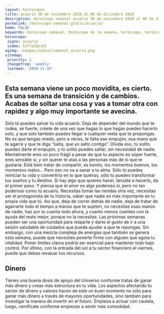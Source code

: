 ```yaml
---
layout: horoscopos
title: acuario 30 de noviembre 2020 al 06 de diciembre 2020 
description: Horóscopo semanal acuario 30 de noviembre 2020 al 06 de diciembre 2020. Esta semana viene un poco movidita, es cierto. Es una semana de transición y de cambios. Acabas de soltar una cosa y vas a tomar otra con rapidez y algo muy importante se avecina. 
permalink: /horoscopo-semanal-gratis/acuario/
home: FALSE
keywords: horóscopo semanal, horóscopo de la semana, horóscopo, horóscopo gratis,horóscopos, horóscopo esperanza gracia, horoscopos acuario la semana, horóscopos gratis, Tarot, Astrologia, Zodíaco, acuario, horoscopo gratis, semanal
horoscopo:
 signo: acuario
 video: 5uYluCQzi6I
ogimg: /images/zodiac/semanal_acuario.png
sitemap:
 priority: 1
 changefreq: 'weekly'
 lastmod: '2020-11-30'
---
```




## Esta semana viene un poco movidita, es cierto. Es una semana de transición y de cambios. Acabas de soltar una cosa y vas a tomar otra con rapidez y algo muy importante se avecina. 

Sólo tú puedes salvar tu vida acuario. Deja de depender del mundo que te rodea, sé fuerte, créete de una vez que hagas lo que hagas puedes hacerlo solo, y que solo también puedes llegar a cualquier meta que te propongas. No es que tengas miedo, pero a veces, te falta ese empujón, esa mano que te agarre y que te diga “salta, que yo salto contigo”. Olvida eso, tú solito puedes darte el empujón, y tú solito puedes saltar, sin necesidad de nadie. Mentalmente eres un poco frágil a pesar de que tu aspecto es súper fuerte, eres sensible sí, y sin querer te atas a las personas más de lo que te gustaría. Está bien tratar de compartir, es bonito, los momentos buenos, los momentos malos… Pero eso no va a sanar a tu alma. Sólo tú puedes reiniciar tu vida y convertirla en lo que quieras, sólo tú puedes transformar tus sueños y tu destino. Si hay algo que quieres hacer, lánzate a hacerlo, da el primer paso. Y piensa que el amor es algo poderoso sí, pero no tan poderoso como tú acuario. Necesitas tomar las riendas otra vez, necesitas ser el protagonista de tu historia, saber que nadie es más importante en tu propia vida que tú. Así que, deja de correr detrás de nadie, deja de tratar de agarrarte todo el tiempo a manos que te sujeten, no necesitas esas manos de nadie, haz por tu cuenta todo ahora, y cuanto menos cuentes con la ayuda del resto mejor, porque no la necesitas. Las próximas semanas pueden ser una oportunidad para relajarte y darte el gusto de ir a una sesión saludable de cuidados que pueda ayudar a que te repongas. Sin embargo, con una mezcla compleja de energías que también se genera esta semana, puede que necesites ponerte firme con alguien que agota tu vitalidad. Poner límites claros podría ser esencial para mantener todo bajo control. Por último, con la entrada del sol a tu sector financiero el viernes, puede que debas revaluar tus recursos.

## Dinero

Tienes una buena dosis de apoyo del Universo conforme tratas de ganar más dinero y creas más estructura en tu vida. Los aspectos afectando tu sector de dinero y valores hacen de este un buen momento no sólo para ganar más dinero a través de mayores oportunidades, sino también para investigar la manera de invertir en el futuro. Empieza a actuar con cautela, luego, ramifícate conforme empiezas a sentir más comodidad.